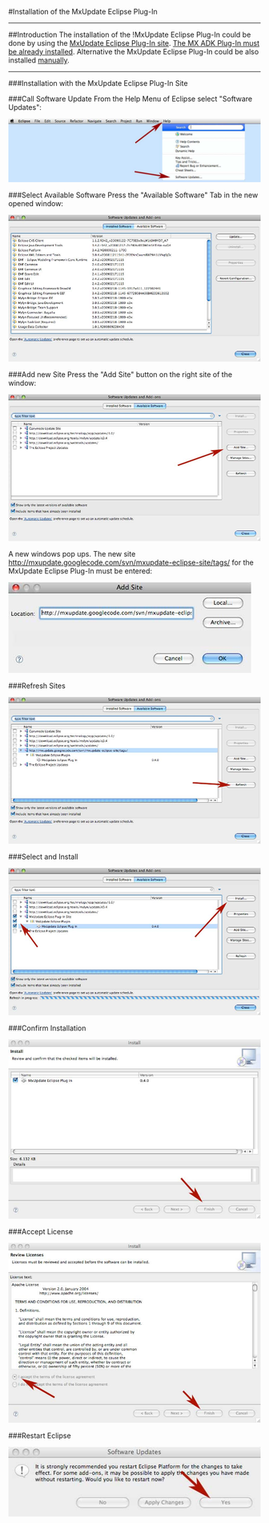 #Installation of the MxUpdate Eclipse Plug-In

---
##Introduction
The installation of the !MxUpdate Eclipse Plug-In could be done by using the [MxUpdate Eclipse Plug-In site](http://mxupdate.googlecode.com/svn/mxupdate-eclipse-site/tags/). [The MX ADK Plug-In must be already installed](EclipseInstallation_ADK). Alternative the MxUpdate Eclipse Plug-In could be also installed [manually](EclipseInstallation_Manually.md).

---
###Installation with the MxUpdate Eclipse Plug-In Site

###Call Software Update
From the Help Menu of Eclipse select "Software Updates":

![](./images/EclipseInstallation_PlugIn-1.jpg)

###Select Available Software
Press the "Available Software" Tab in the new opened window:

![](./images/EclipseInstallation_PlugIn-2.jpg)

###Add new Site
Press the "Add Site" button on the right site of the window:

![](./images/EclipseInstallation_PlugIn-3.jpg)

A new windows pop ups. The new site http://mxupdate.googlecode.com/svn/mxupdate-eclipse-site/tags/ for the MxUpdate Eclipse Plug-In must be entered:

![](./images/EclipseInstallation_PlugIn-4.jpg)

###Refresh Sites

![](./images/EclipseInstallation_PlugIn-5.jpg)

###Select and Install

![](./images/EclipseInstallation_PlugIn-6.jpg)

###Confirm Installation

![](./images/EclipseInstallation_PlugIn-7.jpg)

###Accept License

![](./images/EclipseInstallation_PlugIn-8.jpg)

###Restart Eclipse

![](./images/EclipseInstallation_PlugIn-9.jpg)
